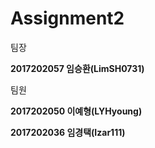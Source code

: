 # Assignment2

팀장

__2017202057 임승환(LimSH0731)__

팀원

__2017202050 이예형(LYHyoung)__

__2017202036 임경택(Izar111)__
